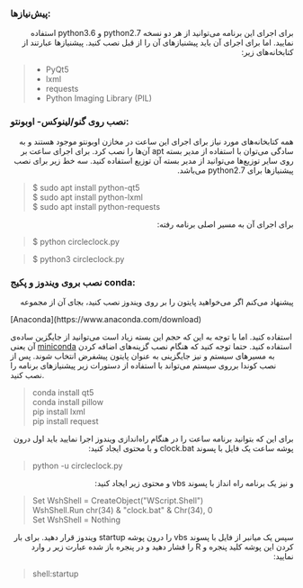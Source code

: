 ### پیش‌نیازها:
<p dir=rtl>
برای اجرای این برنامه می‌توانید از هر دو نسخه python2.7 و python3.6 استفاده نمایید. اما برای اجرای آن باید پیشنیازهای آن را از قبل نصب کنید. پیشنیازها عبارتند از کتابخانه‌های زیر:
</p>  

> * PyQt5
> * lxml
> * requests  
> * Python Imaging Library (PIL)
  
  ### نصب روی گنو/لینوکس- اوبونتو:

 <p dir=rtl>
همه کتابخانه‌های مورد نیاز  برای اجرای این ساعت در مخازن اوبونتو موجود هستند و به سادگی می‌توان با استفاده از مدیر بسته apt آن‌ها  را نصب کرد. 
برای اجرای ساعت بر روی سایر توزیع‌ها می‌توانید از مدیر بسته آن توزیع استفاده کنید. 
  سه خط زیر برای نصب پیشنیازها برای python2.7 می‌باشد.
</p>

> $ sudo apt install python-qt5  
> $ sudo apt install python-lxml  
> $ sudo apt install python-requests  

<p dir=rtl>
  برای اجرای آن به مسیر اصلی برنامه رفته:
</p>
  
  > $ python circleclock.py
  
  > $ python3 circleclock.py

### نصب بروی ویندوز و پکیج conda:

<p dir=rtl>
پیشنهاد می‌کنم اگر می‌خواهید پایتون را بر روی ویندوز نصب کنید، بجای آن از مجموعه </p>
[Anaconda](https://www.anaconda.com/download)

استفاده کنید. اما با توجه به این که حجم این بسته زیاد است می‌توانید از جایگزین
ساده‌ی آن یعنی
[miniconda](https://conda.io/miniconda.html)  استفاده کنید.
حتما توجه کنید که هنگام نصب گزینه‌های اضافه کردن به مسیرهای سیستم و نیز جایگزینی به عنوان پایتون پیشفرض انتخاب شوند. 
پس از نصب کوندا برروی سیستم می‌تواند با استفاده از دستورات زیر پیشنیازهای برنامه را نصب کنید.
</p>

> conda install qt5  
> conda install pillow  
> pip install lxml  
> pip install request  

<p dir=rtl>
برای این که بتوانید برنامه ساعت را در هنگام راه‌اندازی ویندوز اجرا نمایید باید اول درون پوشه ساعت یک فایل با پسوند clock.bat و با محتوی  ایجاد کنید:
</p>

> python -u circleclock.py

<p dir=rtl>
و نیز یک برنامه راه انداز با پسوند vbs و محتوی زیر ایجاد کنید:
</p>

> Set WshShell = CreateObject("WScript.Shell")   
> WshShell.Run chr(34) & "clock.bat" & Chr(34), 0  
> Set WshShell = Nothing  

<p dir=rtl>
سپس یک میانبر از فایل با پسوند vbs را درون پوشه startup ویندوز قرار دهید.
برای بار کردن این پوشه کلید پنجره و R را فشار دهید و در پنجره باز شده عبارت زیر ر وارد نمایید:
</p>

> shell:startup

